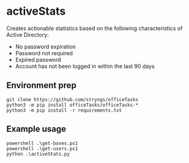 # activeStats
Creates actionable statistics based on the following characteristics of Active Directory:
  - No password expiration
  - Password not required
  - Expired password
  - Account has not been logged in within the last 90 days

## Environment prep
```
git clone https://github.com/stryngs/officeTasks
python3 -m pip install officeTasks/officeTasks-*
python3 -m pip install -r requirements.txt
```

## Example usage
```
powershell .\get-boxes.ps1
powershell .\get-users.ps1
python .\activeStats.py
```
